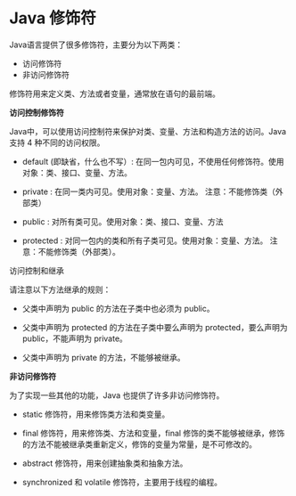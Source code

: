 # Java 修饰符

Java语言提供了很多修饰符，主要分为以下两类：

- 访问修饰符
- 非访问修饰符

修饰符用来定义类、方法或者变量，通常放在语句的最前端。

**访问控制修饰符**

Java中，可以使用访问控制符来保护对类、变量、方法和构造方法的访问。Java 支持 4 种不同的访问权限。

- default (即缺省，什么也不写）: 在同一包内可见，不使用任何修饰符。使用对象：类、接口、变量、方法。

- private : 在同一类内可见。使用对象：变量、方法。 注意：不能修饰类（外部类）

- public : 对所有类可见。使用对象：类、接口、变量、方法

- protected : 对同一包内的类和所有子类可见。使用对象：变量、方法。 注意：不能修饰类（外部类）。

访问控制和继承

请注意以下方法继承的规则：

- 父类中声明为 public 的方法在子类中也必须为 public。

- 父类中声明为 protected 的方法在子类中要么声明为 protected，要么声明为 public，不能声明为 private。

- 父类中声明为 private 的方法，不能够被继承。

**非访问修饰符**

为了实现一些其他的功能，Java 也提供了许多非访问修饰符。

- static 修饰符，用来修饰类方法和类变量。

- final 修饰符，用来修饰类、方法和变量，final 修饰的类不能够被继承，修饰的方法不能被继承类重新定义，修饰的变量为常量，是不可修改的。

- abstract 修饰符，用来创建抽象类和抽象方法。

- synchronized 和 volatile 修饰符，主要用于线程的编程。
